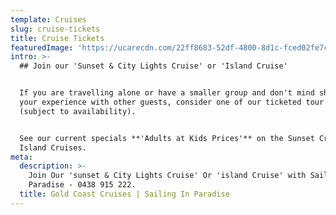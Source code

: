 ```yaml
---
template: Cruises
slug: cruise-tickets
title: Cruise Tickets
featuredImage: 'https://ucarecdn.com/22ff8683-52df-4800-8d1c-fced02fe7ca8/'
intro: >-
  ## Join our 'Sunset & City Lights Cruise' or 'Island Cruise'


  If you are travelling alone or have a smaller group and don't mind sharing
  your experience with other guests, consider one of our ticketed tour options
  (subject to availability).


  See our current specials **'Adults at Kids Prices'** on the Sunset Cruise and
  Island Cruises.
meta:
  description: >-
    Join Our 'sunset & City Lights Cruise' Or 'island Cruise' with Sailing In
    Paradise - 0438 915 222.
  title: Gold Coast Cruises | Sailing In Paradise
---
```


